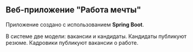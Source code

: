 ## Веб-приложение "Работа мечты"

Приложение создано с использованием **Spring Boot**.

В системе две модели: вакансии и кандидаты. Кандидаты публикуют резюме. Кадровики публикуют вакансии о работе.